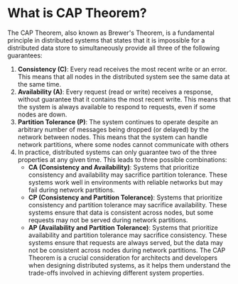 # What is CAP Theorem?
The CAP Theorem, also known as Brewer's Theorem, is a fundamental principle in distributed systems that states that it is impossible for a distributed data store to simultaneously provide all three of the following guarantees:
1. **Consistency (C)**: Every read receives the most recent write or an error. This means that all nodes in the distributed system see the same data at the same time.
2. **Availability (A)**: Every request (read or write) receives a response, without guarantee that it contains the most recent write. This means that the system is always available to respond to requests, even if some nodes are down.
3. **Partition Tolerance (P)**: The system continues to operate despite an arbitrary number of messages being dropped (or delayed) by the network between nodes. This means that the system can handle network partitions, where some nodes cannot communicate with others
4. In practice, distributed systems can only guarantee two of the three properties at any given time. This leads to three possible combinations:
   - **CA (Consistency and Availability)**: Systems that prioritize consistency and availability may sacrifice partition tolerance. These systems work well in environments with reliable networks but may fail during network partitions.
   - **CP (Consistency and Partition Tolerance)**: Systems that prioritize consistency and partition tolerance may sacrifice availability. These systems ensure that data is consistent across nodes, but some requests may not be served during network partitions.
   - **AP (Availability and Partition Tolerance)**: Systems that prioritize availability and partition tolerance may sacrifice consistency. These systems ensure that requests are always served, but the data may not be consistent across nodes during network partitions.
The CAP Theorem is a crucial consideration for architects and developers when designing distributed systems, as it helps them understand the trade-offs involved in achieving different system properties.
